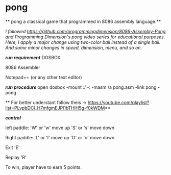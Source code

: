 # pong
** pong a classical game that programmed in 8086 assembly language.**

_I followed https://github.com/programmingdimension/8086-Assembly-Pong and Programming Dimension's pong video series for educational purposes. Here, I apply a major change using two-color ball instead of a single ball. And some minor changes in speed, dimension, menu, and so on._

_**run requirement**_
DOSBOX

8086 Assembler

Notepad++ (or any other text editor)

_**run procedure**_
open dosbox
-mount <disk> <disk>:/<folder>
-<disk>:
-masm /a pong.asm
-link pong
-pong
 
 ** For better understant follow theis -> https://youtube.com/playlist?list=PLvpbDCl_H7mfgmEJPl1bTHlH5g-f0kWDM**
 
_**control**_

left paddle:
'W' or 'w' move up
'S' or 's' move down

Right paddle:
'L' or 'l' move up
'O' or 'o' move down

Exit 'E'

Replay 'R'

To win, player have to earn 5 points.



